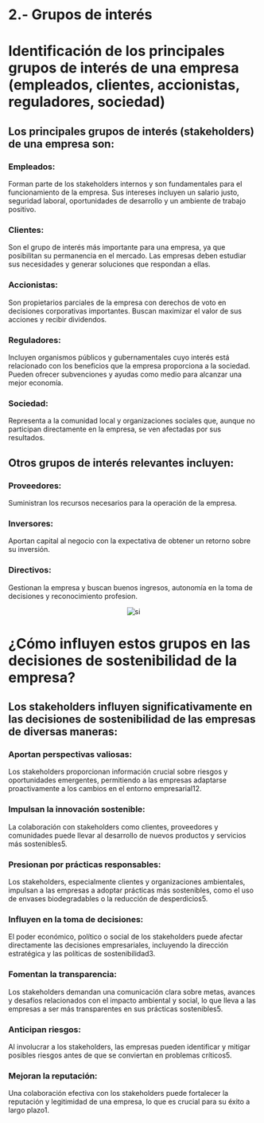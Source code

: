 # 2.- Grupos de interés

# Identificación de los principales grupos de interés de una empresa (empleados, clientes, accionistas, reguladores, sociedad)

## Los principales grupos de interés (stakeholders) de una empresa son:

  ### Empleados: 
  Forman parte de los stakeholders internos y son fundamentales para el funcionamiento de la empresa. Sus intereses incluyen un salario justo, seguridad laboral, oportunidades de desarrollo y un ambiente de trabajo positivo.
  
  ### Clientes: 
  Son el grupo de interés más importante para una empresa, ya que posibilitan su permanencia en el mercado. Las empresas deben estudiar sus necesidades y generar soluciones que respondan a ellas.
  
  ### Accionistas: 
  Son propietarios parciales de la empresa con derechos de voto en decisiones corporativas importantes. Buscan maximizar el valor de sus acciones y recibir dividendos.
  
  ### Reguladores: 
  Incluyen organismos públicos y gubernamentales cuyo interés está relacionado con los beneficios que la empresa proporciona a la sociedad. Pueden ofrecer subvenciones y ayudas como medio para alcanzar una mejor economía.
  
  ### Sociedad: 
  Representa a la comunidad local y organizaciones sociales que, aunque no participan directamente en la empresa, se ven afectadas por sus resultados.

## Otros grupos de interés relevantes incluyen:

  ### Proveedores: 
  Suministran los recursos necesarios para la operación de la empresa.
  
  ### Inversores: 
  Aportan capital al negocio con la expectativa de obtener un retorno sobre su inversión.
  
  ### Directivos: 
  Gestionan la empresa y buscan buenos ingresos, autonomía en la toma de decisiones y reconocimiento profesion.

<div align="center">
  <img src="img/stake.jpeg" alt="si" />
</div>

# ¿Cómo influyen estos grupos en las decisiones de sostenibilidad de la empresa?

## Los stakeholders influyen significativamente en las decisiones de sostenibilidad de las empresas de diversas maneras:

 ### Aportan perspectivas valiosas: 
 Los stakeholders proporcionan información crucial sobre riesgos y oportunidades emergentes, permitiendo a las empresas adaptarse proactivamente a los cambios en el entorno empresarial12.
  
 ### Impulsan la innovación sostenible: 
 La colaboración con stakeholders como clientes, proveedores y comunidades puede llevar al desarrollo de nuevos productos y servicios más sostenibles5.
  
 ### Presionan por prácticas responsables: 
 Los stakeholders, especialmente clientes y organizaciones ambientales, impulsan a las empresas a adoptar prácticas más sostenibles, como el uso de envases biodegradables o la reducción de desperdicios5.
  
 ### Influyen en la toma de decisiones: 
 El poder económico, político o social de los stakeholders puede afectar directamente las decisiones empresariales, incluyendo la dirección estratégica y las políticas de sostenibilidad3.
  
 ### Fomentan la transparencia: 
 Los stakeholders demandan una comunicación clara sobre metas, avances y desafíos relacionados con el impacto ambiental y social, lo que lleva a las empresas a ser más transparentes en sus prácticas sostenibles5.
  
 ### Anticipan riesgos: 
 Al involucrar a los stakeholders, las empresas pueden identificar y mitigar posibles riesgos antes de que se conviertan en problemas críticos5.
  
 ### Mejoran la reputación: 
 Una colaboración efectiva con los stakeholders puede fortalecer la reputación y legitimidad de una empresa, lo que es crucial para su éxito a largo plazo1.

